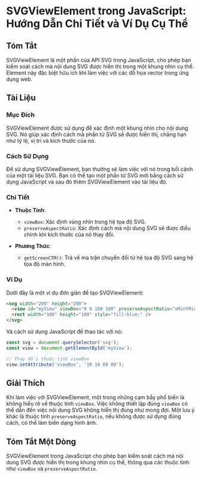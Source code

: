 <!--
Meta Description: # SVGViewElement trong JavaScript: Hướng Dẫn Chi Tiết và Ví Dụ Cụ Thể ## Tóm Tắt SVGViewElement là một phần của API SVG trong JavaScript, cho phép bạn...
Meta Keywords: svg, trong, một, svgviewelement, cách
-->

# SVGViewElement trong JavaScript: Hướng Dẫn Chi Tiết và Ví Dụ Cụ Thể

## Tóm Tắt
SVGViewElement là một phần của API SVG trong JavaScript, cho phép bạn kiểm soát cách mà nội dung SVG được hiển thị trong một khung nhìn cụ thể. Element này đặc biệt hữu ích khi làm việc với các đồ họa vector trong ứng dụng web.

## Tài Liệu
### Mục Đích
SVGViewElement được sử dụng để xác định một khung nhìn cho nội dung SVG. Nó giúp xác định cách mà phần tử SVG sẽ được hiển thị, chẳng hạn như tỷ lệ, vị trí và kích thước của nó.

### Cách Sử Dụng
Để sử dụng SVGViewElement, bạn thường sẽ làm việc với nó trong bối cảnh của một tài liệu SVG. Bạn có thể tạo một phần tử SVG mới bằng cách sử dụng JavaScript và sau đó thêm SVGViewElement vào tài liệu đó.

### Chi Tiết
- **Thuộc Tính**: 
  - `viewBox`: Xác định vùng nhìn trong hệ tọa độ SVG.
  - `preserveAspectRatio`: Xác định cách mà nội dung SVG sẽ được điều chỉnh khi kích thước của nó thay đổi.
  
- **Phương Thức**: 
  - `getScreenCTM()`: Trả về ma trận chuyển đổi từ hệ tọa độ SVG sang hệ tọa độ màn hình.

### Ví Dụ
Dưới đây là một ví dụ đơn giản để tạo SVGViewElement:

```html
<svg width="200" height="200">
  <view id="myView" viewBox="0 0 100 100" preserveAspectRatio="xMinYMin meet"></view>
  <rect width="100" height="100" style="fill:blue;" />
</svg>
```

Và cách sử dụng JavaScript để thao tác với nó:

```javascript
const svg = document.querySelector('svg');
const view = document.getElementById('myView');

// Thay đổi thuộc tính viewBox
view.setAttribute('viewBox', '10 10 80 80');
```

## Giải Thích
Khi làm việc với SVGViewElement, một trong những cạm bẫy phổ biến là không hiểu rõ về thuộc tính `viewBox`. Việc không thiết lập đúng `viewBox` có thể dẫn đến việc nội dung SVG không hiển thị đúng như mong đợi. Một lưu ý khác là thuộc tính `preserveAspectRatio`, nếu không được sử dụng đúng cách, có thể làm biến dạng hình ảnh.

## Tóm Tắt Một Dòng
SVGViewElement trong JavaScript cho phép bạn kiểm soát cách mà nội dung SVG được hiển thị trong khung nhìn cụ thể, thông qua các thuộc tính như `viewBox` và `preserveAspectRatio`.